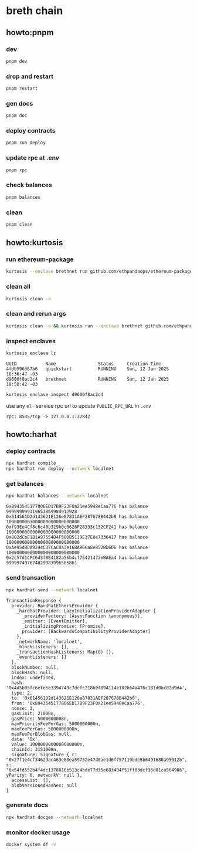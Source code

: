 # breth chain

## howto:pnpm

### dev

```sh
pnpm dev
```

### drop and restart

```sh
pnpm restart
```

### gen docs

```sh
pnpm doc
```

### deploy contracts

```sh
pnpm run deploy
```

### update rpc at .env

```sh
pnpm rpc
```

### check balances

```sh
pnpm balances
```

### clean

```sh
pnpm clean
```

## howto:kurtosis

### run ethereum-package

```sh
kurtosis --enclave brethnet run github.com/ethpandaops/ethereum-package --args-file args.yaml
```

### clean all

```sh
kurtosis clean -a
```

### clean and rerun args

```sh
kurtosis clean -a && kurtosis run --enclave brethnet github.com/ethpandaops/ethereum-package --args-file args.yaml
```

### inspect enclaves

```sh
kurtosis enclave ls
```

```
UUID           Name                Status     Creation Time
4fdb596367b6   quickstart          RUNNING    Sun, 12 Jan 2025 18:36:47 -03
d9600f8ac2c4   brethnet            RUNNING    Sun, 12 Jan 2025 18:50:42 -03
```

```sh
kurtosis enclave inspect d9600f8ac2c4
```

use any `el-` service rpc url to update `PUBLIC_RPC_URL` in `.env`

```
rpc: 8545/tcp -> 127.0.0.1:32842
```

## howto:harhat

### deploy contracts

```sh
npx hardhat compile
npx hardhat run deploy --network localnet
```

### get balances

```sh
npx hardhat balances --network localnet
```

```
0x8943545177806ED17B9F23F0a21ee5948eCaa776 has balance 999999999319653869984912928
0x614561D2d143621E126e87831AEF287678B442b8 has balance 1000000003000000000000000000
0xf93Ee4Cf8c6c40b329b0c0626F28333c132CF241 has balance 1000000000000000000000000000
0x802dCbE1B1A97554B4F50DB5119E37E8e7336417 has balance 1000000000000000000000000000
0xAe95d8DA9244C37CaC0a3e16BA966a8e852Bb6D6 has balance 1000000000000000000000000000
0x2c57d1CFC6d5f8E4182a56b4cf75421472eBAEa4 has balance 999997497674829983996505861
```

### send transaction

```sh
npx hardhat send --network localnet
```

```
TransactionResponse {
  provider: HardhatEthersProvider {
    _hardhatProvider: LazyInitializationProviderAdapter {
      _providerFactory: [AsyncFunction (anonymous)],
      _emitter: [EventEmitter],
      _initializingPromise: [Promise],
      provider: [BackwardsCompatibilityProviderAdapter]
    },
    _networkName: 'localnet',
    _blockListeners: [],
    _transactionHashListeners: Map(0) {},
    _eventListeners: []
  },
  blockNumber: null,
  blockHash: null,
  index: undefined,
  hash: '0x4d5b95fc6efe5e3394749c7dcfc218b9f894114e182b64a476c181d0bc02d9d4',
  type: 2,
  to: '0x614561D2d143621E126e87831AEF287678B442b8',
  from: '0x8943545177806ED17B9F23F0a21ee5948eCaa776',
  nonce: 3,
  gasLimit: 21000n,
  gasPrice: 5000000008n,
  maxPriorityFeePerGas: 5000000000n,
  maxFeePerGas: 5000000008n,
  maxFeePerBlobGas: null,
  data: '0x',
  value: 1000000000000000000n,
  chainId: 3151908n,
  signature: Signature { r: "0x27f1e4cf3462dac463e88ea59732e47d0ae1d6f757119bde5b6491680a95012b", s: "0x54fd552b4f4dc1378810b513c4bde77d35e683404f51ff03dcf36d01ca564986", yParity: 0, networkV: null },
  accessList: [],
  blobVersionedHashes: null
}
```

### generate docs

```sh
npx hardhat docgen --network localnet
```

### monitor docker usage

```sh
docker system df -v
```
